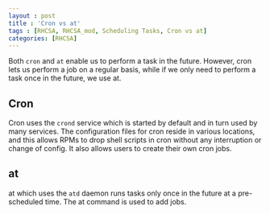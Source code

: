 ```yaml
---
layout : post
title : 'Cron vs at'
tags : [RHCSA, RHCSA_mod, Scheduling Tasks, Cron vs at]
categories: [RHCSA]
---
```



Both `cron` and `at` enable us to perform a task in the future. However,
cron lets us perform a job on a regular basis, while if we only need to
perform a task once in the future, we use at.

## Cron

Cron uses the `crond` service which is started by default and in turn
used by many services. The configuration files for cron reside in
various locations, and this allows RPMs to drop shell scripts in cron
without any interruption or change of config. It also allows users to
create their own cron jobs.

## at

at which uses the `atd` daemon runs tasks only once in the future at a
pre-scheduled time. The at command is used to add jobs.
